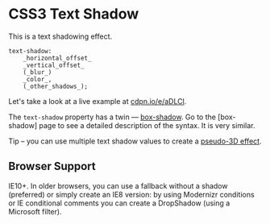 CSS3 Text Shadow
================

This is a text shadowing effect.

~~~~~~~~~~~~~~~~~~~~~~~~~~~~~~~~~~~~~~~~~~~~~~~~~~~~~~~~~~~~~~~~~~~~~~~~~~~~~~~~
text-shadow:
    _horizontal_offset_
    _vertical_offset_
    (_blur_)
    _color_,
    (_other_shadows_);
~~~~~~~~~~~~~~~~~~~~~~~~~~~~~~~~~~~~~~~~~~~~~~~~~~~~~~~~~~~~~~~~~~~~~~~~~~~~~~~~

Let's take a look at a live example at
[cdpn.io/e/aDLCl](<http://cdpn.io/e/aDLCl>).

The `text-shadow` property has a twin — [box-shadow](<css3-box-shadow.md>). Go
to the [box-shadow] page to see a detailed description of the syntax. It is very
similar.

Tip – you can use multiple text shadow values to create a [pseudo-3D
effect](<http://markdotto.com/playground/3d-text/>).

Browser Support
---------------

IE10+. In older browsers, you can use a fallback without a shadow (preferred) or
simply create an IE8 version: by using Modernizr conditions or IE conditional
comments you can create a DropShadow (using a Microsoft filter).
